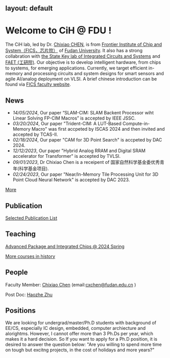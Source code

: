 layout: default
---

# Welcome to CiH @ FDU !

The CiH lab, led by Dr. [Chixiao CHEN](./cxchen.md), is from [Frontier Institute of Chip and System（FICS，芯片院）](https://fics.fudan.edu.cn/) of [Fudan University](http://www.fudan.edu.cn). It also has a strong collabration with [the State Key lab of Integrated Circuits and Systems](https://sklics.fudan.edu.cn/) and [FAET (工研院)](http://faet.fudan.edu.cn/).
Our objective is to develop intelligent hardware, from chips to systems, for emerging applications.
Currently, we target efficient in-memory and processing circuits and system designs for smart sensors and agile AI/analog deployment on VLSI.
A brief chinese introduction can be found via [FICS faculty website](https://fics.fudan.edu.cn/4c/e6/c22621a412902/page.htm).


## News
* _14/05/2024_, Our paper “SLAM-CIM: SLAM Backent Processor wiht Linear Solving FP-CIM Macros” is accepted by IEEE JSSC. 
* _03/20/2024_, Our paper "Trident-CIM: A LUT-Based Compute-in-Memory Macro" was first accpeted by ISCAS 2024 and then invited and accepted by TCAS-II.
* _02/18/2024_, Our paper "CAM for 3D Point Search" is accpeted by DAC 2024.
* _12/12/2023_, Our paper "Hybrid Analog RRAM and Digital SRAM accelerator for Transformer" is accepted by TVLSI.
* _09/01/2023_, Dr Chixiao Chen is a receipent of 国家自然科学基金委优秀青年(科学基金项目).
* _02/24/2023_, Our paper "Near/In-Memory Tile Processing Unit for 3D Point Cloud Neural Network" is accepted by DAC 2023.



[More](./news.md)

## Publication

[Selected Publication List](./pub.md)

## Teaching 

[Advanced Package and Integrated Chips @ 2024 Spring](./course/chiplet.md)

[More courses in history](./course/teaching_history.md)

## People

Faculty Member: [Chixiao Chen](./cxchen.md) (email:cxchen@fudan.edu.cn )

Post Doc: [Haozhe Zhu](https://zhutmost.com/about/)


## Positions

We are looking for undergrad/master/Ph.D students with background of EE/CS, especially IC design, embedded, computer archiecture and alorightms. 
However, I cannot offer more than 3 Ph.Ds per year, which makes it a hard decision. So If you want to apply for a Ph.D position, it is desired to answer the question below:
"Are you willing to spend more time on tough but excitng projects, in the cost of holidays and more years?"



